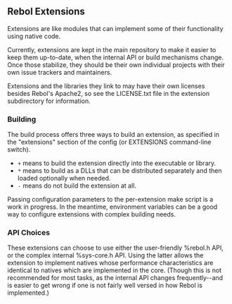 ## Rebol Extensions

Extensions are like modules that can implement some of their functionality
using native code.

Currently, extensions are kept in the main repository to make it easier to
keep them up-to-date, when the internal API or build mechanisms change.  Once
those stabilize, they should be their own individual projects with their own
issue trackers and maintainers.

Extensions and the libraries they link to may have their own licenses 
besides Rebol's Apache2, so see the LICENSE.txt file in the extension
subdirectory for information.

### Building

The build process offers three ways to build an extension, as specified in
the "extensions" section of the config (or EXTENSIONS command-line switch).

* `+` means to build the extension directly into the executable or library.
* `*` means to build as a DLLs that can be distributed separately and then
      loaded optionally when needed.
* `-` means do not build the extension at all.

Passing configuration parameters to the per-extension make script is a work
in progress.  In the meantime, environment variables can be a good way to
configure extensions with complex building needs.

### API Choices

These extensions can choose to use either the user-friendly %rebol.h API, or
the complex internal %sys-core.h API.  Using the latter allows the extension
to implement natives whose performance characteristics are identical to
natives which are implemented in the core.  (Though this is not recommended
for most tasks, as the internal API changes frequently--and is easier to get
wrong if one is not fairly well versed in how Rebol is implemented.)
